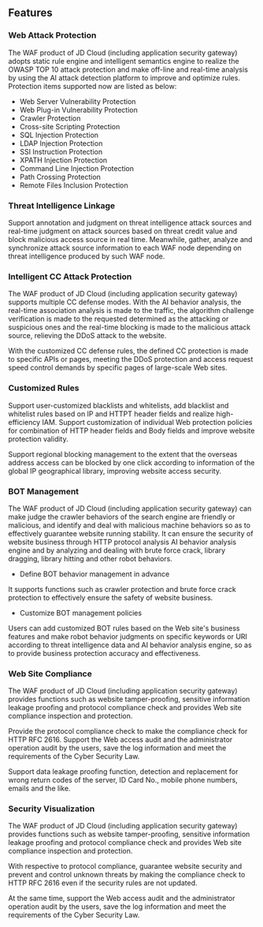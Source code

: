## Features

### Web Attack Protection

The WAF product of JD Cloud (including application security gateway) adopts static rule engine and intelligent semantics engine to realize the OWASP TOP 10 attack protection and make off-line and real-time analysis by using the AI attack detection platform to improve and optimize rules. Protection items supported now are listed as below:

- Web Server Vulnerability Protection
- Web Plug-in Vulnerability Protection
- Crawler Protection
- Cross-site Scripting Protection
- SQL Injection Protection
- LDAP Injection Protection
- SSI Instruction Protection
- XPATH Injection Protection
- Command Line Injection Protection
- Path Crossing Protection
- Remote Files Inclusion Protection

### Threat Intelligence Linkage

Support annotation and judgment on threat intelligence attack sources and real-time judgment on attack sources based on threat credit value and block malicious access source in real time. Meanwhile, gather, analyze and synchronize attack source information to each WAF node depending on threat intelligence produced by such WAF node.

### Intelligent CC Attack Protection

The WAF product of JD Cloud (including application security gateway) supports multiple CC defense modes. With the AI behavior analysis, the real-time association analysis is made to the traffic, the algorithm challenge verification is made to the requested determined as the attacking or suspicious ones and the real-time blocking is made to the malicious attack source, relieving the DDoS attack to the website.

With the customized CC defense rules, the defined CC protection is made to specific APIs or pages, meeting the DDoS protection and access request speed control demands by specific pages of large-scale Web sites.

### Customized Rules

Support user-customized blacklists and whitelists, add blacklist and whitelist rules based on IP and HTTPT header fields and realize high-efficiency IAM. Support customization of individual Web protection policies for combination of HTTP header fields and Body fields and improve website protection validity.

Support regional blocking management to the extent that the overseas address access can be blocked by one click according to information of the global IP geographical library, improving website access security.

### BOT Management

The WAF product of JD Cloud (including application security gateway) can make judge the crawler behaviors of the search engine are friendly or malicious, and identify and deal with malicious machine behaviors so as to effectively guarantee website running stability. It can ensure the security of website business through HTTP protocol analysis AI behavior analysis engine and by analyzing and dealing with brute force crack, library dragging, library hitting and other robot behaviors.

- Define BOT behavior management in advance

It supports functions such as crawler protection and brute force crack protection to effectively ensure the safety of website business.

- Customize BOT management policies

Users can add customized BOT rules based on the Web site's business features and make robot behavior judgments on specific keywords or URI according to threat intelligence data and AI behavior analysis engine, so as to provide business protection accuracy and effectiveness.

### Web Site Compliance

The WAF product of JD Cloud (including application security gateway) provides functions such as website tamper-proofing, sensitive information leakage proofing and protocol compliance check and provides Web site compliance inspection and protection.

Provide the protocol compliance check to make the compliance check for HTTP RFC 2616. Support the Web access audit and the administrator operation audit by the users, save the log information and meet the requirements of the Cyber Security Law.

Support data leakage proofing function, detection and replacement for wrong return codes of the server, ID Card No., mobile phone numbers, emails and the like.

### Security Visualization

The WAF product of JD Cloud (including application security gateway) provides functions such as website tamper-proofing, sensitive information leakage proofing and protocol compliance check and provides Web site compliance inspection and protection.

With respective to protocol compliance, guarantee website security and prevent and control unknown threats by making the compliance check to HTTP RFC 2616 even if the security rules are not updated.

At the same time, support the Web access audit and the administrator operation audit by the users, save the log information and meet the requirements of the Cyber Security Law.

